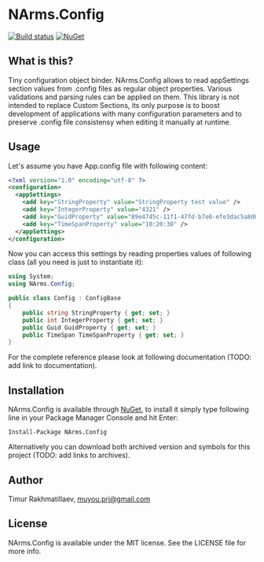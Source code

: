 ﻿# NArms.Config

[![Build status](https://ci.appveyor.com/api/projects/status/s7me5u8cfiw2mrrk)](https://ci.appveyor.com/project/Eskat0n/narms-config)
[![NuGet](https://img.shields.io/nuget/dt/NArms.Config.svg)](http://www.nuget.org/packages/NArms.Config)

## What is this?

Tiny configuration object binder. NArms.Config allows to read appSettings section values from .config files as regular object properties. 
Various validations and parsing rules can be applied on them. This library is not intended to replace Custom Sections, its only purpose is 
to boost development of applications with many configuration parameters and to preserve .config file consistensy when editing it 
manually at runtime.

## Usage

Let's assume you have App.config file with following content:

```xml
<?xml version="1.0" encoding="utf-8" ?>
<configuration>
  <appSettings>
    <add key="StringProperty" value="StringProperty test value" />
    <add key="IntegerProperty" value="4321" />
    <add key="GuidProperty" value="89e4745c-11f1-47fd-b7e0-efe3dac5a8d6" />
    <add key="TimeSpanProperty" value="10:20:30" />
  </appSettings>
</configuration>
```

Now you can access this settings by reading properties values of following class (all you need is just to instantiate it):

```c#
using System;
using NArms.Config;

public class Config : ConfigBase
{
    public string StringProperty { get; set; }
    public int IntegerProperty { get; set; }
    public Guid GuidProperty { get; set; }   
    public TimeSpan TimeSpanProperty { get; set; } 
}
```

For the complete reference please look at following documentation (TODO: add link to documentation).

## Installation

NArms.Config is available through [NuGet](http://www.nuget.org/packages/NArms.Config), to install it simply type following line in your Package Manager Console and hit Enter:

    Install-Package NArms.Config

Alternatively you can download both archived version and symbols for this project (TODO: add links to archives).

## Author

Timur Rakhmatillaev, muyou.prj@gmail.com

## License

NArms.Config is available under the MIT license. See the LICENSE file for more info.
